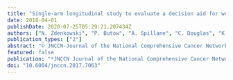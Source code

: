 ```yaml
---
title: "Single-arm longitudinal study to evaluate a decision aid for women offered Neoadjuvant systemic therapy for operable breast cancer"
date: 2018-04-01
publishDate: 2020-07-25T05:29:21.207434Z
authors: ["N. Zdenkowski", "P. Butow", "A. Spillane", "C. Douglas", "K. Snook", "M. Jones", "C. Oldmeadow", "S. Fewster", "C. Beckmore", "F.M. Boyle"]
publication_types: ["2"]
abstract: "© JNCCN-Journal of the National Comprehensive Cancer Network Background: Neoadjuvant systemic therapy (NAST) is an increasingly used treatment option for women with large operable or highly proliferative breast cancer. With equivalent survival outcomes between NAST and up-front surgery, the situation-specific preference-sensitive nature of the decision makes it suitable for a decision aid (DA). This study aimed to develop and evaluate a DA for this population. Methods: A DA booklet was developed according to international standards, including information about adjuvant and neoadjuvant treatment, outcome probabilities, and a values clarification exercise. Eligible women, considered by investigators as candidates for NAST, were enrolled in a multi-institutional, single-arm, longitudinal study. Patient-reported outcome measure questionnaires were completed pre- and post-DA, between chemotherapy and surgery, and at 12 months. Outcomes were feasibility (percentage of eligible patients accessing the DA); acceptability to patients (percentage who would recommend it to others) and clinicians (percentage who would use the DA in routine practice); and decision-related outcomes. Results: From 77 eligible women, 59 were enrolled, of whom 47 (79.7%; 95% CI, 69.4-89.9) reported having read the DA; 51 completed the first post-DA questionnaire. Of these 51, 41 participants (80.4%; 95% CI, 69.5-91.3) found the DA useful for their decision about NAST. Of 18 responding investigators, 16 (88.9%; 95% CI, 74.4-103.4) indicated they would continue to use the DA in routine practice. Post-DA, decisional conflict decreased significantly (Ptextless.01); anxiety and distress decreased significantly; and 86.3% (95% CI, 73.7-94.3) achieved at least as much decisional control as they desired. Conclusions: This DA was feasible and acceptable to patients and clinicians, and improvement in decision-related outcomes was demonstrated when used in combination with clinical consultations. This DA could safely be implemented into routine practice for women considering NAST for operable breast cancer."
featured: false
publication: "*JNCCN Journal of the National Comprehensive Cancer Network*"
doi: "10.6004/jnccn.2017.7063"
---
```


